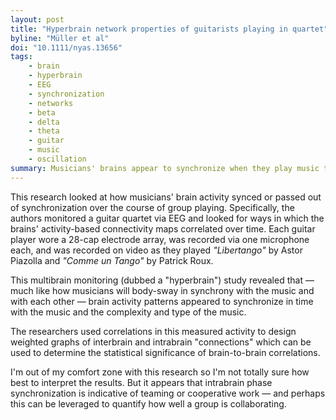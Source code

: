 ```yaml
---
layout: post
title: "Hyperbrain network properties of guitarists playing in quartet"
byline: "Müller et al"
doi: "10.1111/nyas.13656"
tags:
    - brain
    - hyperbrain
    - EEG
    - synchronization
    - networks
    - beta
    - delta
    - theta
    - guitar
    - music
    - oscillation
summary: Musicians' brains appear to synchronize when they play music together.
---
```


This research looked at how musicians' brain activity synced or passed out of synchronization over the course of group playing. Specifically, the authors monitored a guitar quartet via EEG and looked for ways in which the brains' activity-based connectivity maps correlated over time. Each guitar player wore a 28-cap electrode array, was recorded via one microphone each, and was recorded on video as they played _"Libertango"_ by Astor Piazolla and _"Comme un Tango"_ by Patrick Roux.

This multibrain monitoring (dubbed a "hyperbrain") study revealed that — much like how musicians will body-sway in synchrony with the music and with each other — brain activity patterns appeared to synchronize in time with the music and the complexity and type of the music.

The researchers used correlations in this measured activity to design weighted graphs of interbrain and intrabrain "connections" which can be used to determine the statistical significance of brain-to-brain correlations.

I'm out of my comfort zone with this research so I'm not totally sure how best to interpret the results. But it appears that intrabrain phase synchronization is indicative of teaming or cooperative work — and perhaps this can be leveraged to quantify how well a group is collaborating.
